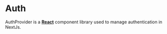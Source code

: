 # Auth
AuthProvider is a **[React](https://react.dev/)** component library used to manage authentication in NextJs.